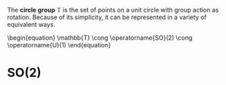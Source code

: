 The **circle group** $\mathbb{T}$ is the set of points on a unit circle with group action as rotation. Because of its simplicity, it can be represented in a variety of equivalent ways.

\begin{equation}
\mathbb{T} \cong \operatorname{SO}(2) \cong \operatorname{U}(1)
\end{equation}

# SO(2)